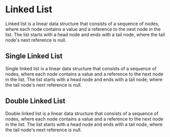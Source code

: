 # Linked List

Linked list is a linear data structure that consists of a sequence of nodes, where each node contains a value and a reference to the next node in the list. The list starts with a head node and ends with a tail node, where the tail node's next reference is null.

## Single Linked List

Single linked list is a linear data structure that consists of a sequence of nodes, where each node contains a value and a reference to the next node in the list. The list starts with a head node and ends with a tail node, where the tail node's next reference is null.

## Double Linked List

Double linked list is a linear data structure that consists of a sequence of nodes, where each node contains a value and a reference to the next node in the list. The list starts with a head node and ends with a tail node, where the tail node's next reference is null.
